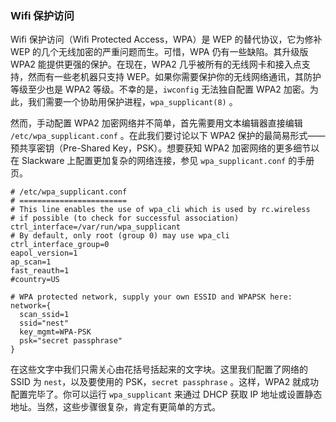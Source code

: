 ### Wifi 保护访问

Wifi 保护访问（Wifi Protected Access，WPA）是 WEP 的替代协议，它为修补 WEP 的几个无线加密的严重问题而生。可惜，WPA 仍有一些缺陷。其升级版 WPA2 能提供更强的保护。在现在，WPA2 几乎被所有的无线网卡和接入点支持，然而有一些老机器只支持 WEP。如果你需要保护你的无线网络通讯，其防护等级至少也是 WPA2 等级。不幸的是，`iwconfig` 无法独自配置 WPA2 加密。为此，我们需要一个协助用保护进程，`wpa_supplicant(8)` 。

然而，手动配置 WPA2 加密网络并不简单，首先需要用文本编辑器直接编辑 `/etc/wpa_supplicant.conf` 。在此我们要讨论以下 WPA2 保护的最简易形式——预共享密钥（Pre-Shared Key，PSK）。想要获知 WPA2 加密网络的更多细节以在 Slackware 上配置更加复杂的网络连接，参见 `wpa_supplicant.conf` 的手册页。

```
# /etc/wpa_supplicant.conf
# ========================
# This line enables the use of wpa_cli which is used by rc.wireless
# if possible (to check for successful association)
ctrl_interface=/var/run/wpa_supplicant
# By default, only root (group 0) may use wpa_cli
ctrl_interface_group=0
eapol_version=1
ap_scan=1
fast_reauth=1
#country=US

# WPA protected network, supply your own ESSID and WPAPSK here:
network={
  scan_ssid=1
  ssid="nest"
  key_mgmt=WPA-PSK
  psk="secret passphrase"
}
```

在这些文字中我们只需关心由花括号括起来的文字块。这里我们配置了网络的 SSID 为 `nest`，以及要使用的 PSK，`secret passphrase` 。这样，WPA2 就成功配置完毕了。你可以运行 `wpa_supplicant` 来通过 DHCP 获取 IP 地址或设置静态地址。当然，这些步骤很复杂，肯定有更简单的方式。
